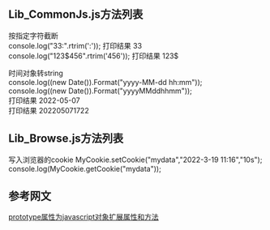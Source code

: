 ## Lib_CommonJs.js方法列表

按指定字符截断  
console.log("33:".rtrim(':'));       打印结果 33  
console.log("123$456".rtrim('456')); 打印结果 123$  

时间对象转string  
console.log((new Date()).Format("yyyy-MM-dd hh:mm"));  
console.log((new Date()).Format("yyyyMMddhhmm"));   
打印结果 2022-05-07  
打印结果 202205071722  


## Lib_Browse.js方法列表  

写入浏览器的cookie
MyCookie.setCookie("mydata","2022-3-19 11:16","10s");
console.log(MyCookie.getCookie("mydata"));  





## 参考网文

 [prototype属性为javascript对象扩展属性和方法](https://www.cnblogs.com/jishume/articles/2052655.html)